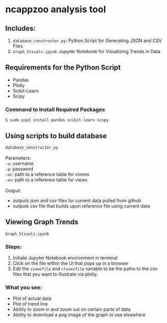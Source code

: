 # ncappzoo analysis tool

## Includes:

1. `database_constructor.py`: Python Script for Generating JSON and CSV Files
2. `Graph_Visuals.ipynb`: Jupyter Notebook for Visualizing Trends in Data

## Requirements for the Python Script

- Pandas
- Plotly
- Scikit-Learn
- Scipy


### Command to Install Required Packages
```
$ sudo pip3 install pandas scikit-learn scipy
```

## Using scripts to build database
`database_constructor.py` <br/> <br/>
Parameters: <br/>
`-u`: username <br/>
`-p`: password <br/>
`-oc`: path to a reference table for clones <br/>
`-ov`: path to a reference table for views <br/>
<br/>
Output: 
- outputs json and csv files for current data pulled from github
- outputs csv file that builds upon reference file using current data

## Viewing Graph Trends
`Graph_Visuals.ipynb`

### Steps:
1. Initiate Jupyter Notebook environment in terminal
2. Click on the file within the UI that pops up in a browser
3. Edit the `viewsfile` and `clonesfile` variable to be the paths to the csv files that you want to illustrate via plotly.

### What you see:
- Plot of actual data
- Plot of trend line
- Ability to zoom in and zoom out on certain parts of data
- Ability to download a png image of the graph to use elsewhere
